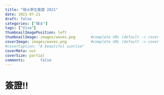 ```yaml
---
title: "瑞士學生簽證 2021"
date: 2021-07-21
draft: false
categories: ["瑞士"]
tags: ["Visa"]
thumbnailImagePosition: left
thumbnailImage: images/waves.png       #complete URL (default -> cover photo)
coverImage: images/waves.png           #complete URL (default -> cover photo)
#coverCaption: "A beautiful sunrise"
coverMeta: out
coverSize: partial
comments:       false
---
```


# 簽證!!